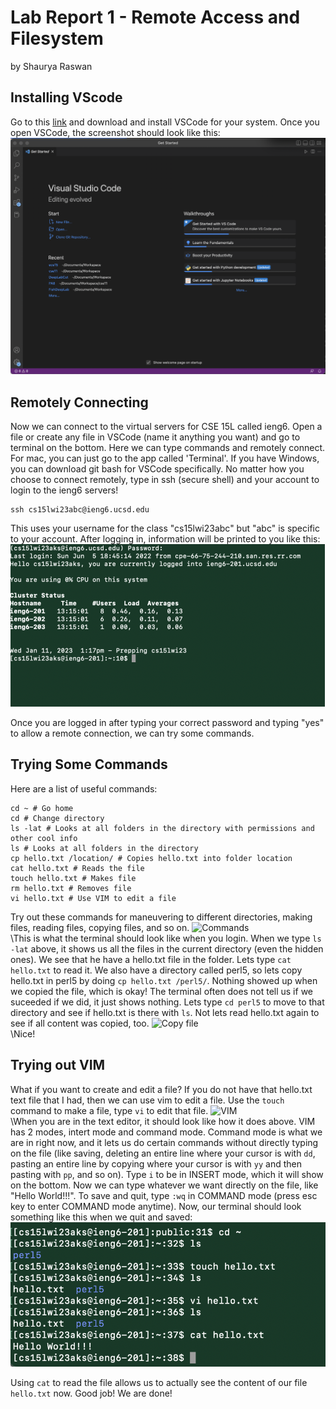 # Lab Report 1 - Remote Access and Filesystem
by Shaurya Raswan
<br>
## Installing VScode
Go to this [link](https://code.visualstudio.com/) and download and install VSCode for your system. Once you open VSCode, the screenshot should look like this:
![VSCode](/VSCode.png)

## Remotely Connecting
Now we can connect to the virtual servers for CSE 15L called ieng6. Open a file or create any file in VSCode (name it anything you want) and go to terminal on the bottom. Here we can type commands and remotely connect. For mac, you can just go to the app called 'Terminal'. If you have Windows, you can download git bash for VSCode specifically. No matter how you choose to connect remotely, type in ssh (secure shell) and your account to login to the ieng6 servers!
```
ssh cs15lwi23abc@ieng6.ucsd.edu
```
This uses your username for the class "cs15lwi23abc" but "abc" is specific to your account. After logging in, information will be printed to you like this:
![Connection](/connect.png)

Once you are logged in after typing your correct password and typing "yes" to allow a remote connection, we can try some commands. 
## Trying Some Commands
Here are a list of useful commands: <br>
```
cd ~ # Go home
cd # Change directory
ls -lat # Looks at all folders in the directory with permissions and other cool info
ls # Looks at all folders in the directory
cp hello.txt /location/ # Copies hello.txt into folder location
cat hello.txt # Reads the file
touch hello.txt # Makes file
rm hello.txt # Removes file
vi hello.txt # Use VIM to edit a file
```

Try out these commands for maneuvering to different directories, making files, reading files, copying files, and so on.
<img width="652" alt="Commands" src="https://user-images.githubusercontent.com/42948407/215295339-5065e041-c652-4f43-9ced-19e06b89144f.png">\
\This is what the terminal should look like when you login. When we type `ls -lat` above, it shows us all the files in the current directory (even the hidden ones). We see that he have a hello.txt file in the folder. Lets type `cat hello.txt` to read it. We also have a directory called perl5, so lets copy hello.txt in perl5 by doing `cp hello.txt /perl5/`. Nothing showed up when we copied the file, which is okay! The terminal often does not tell us if we suceeded if we did, it just shows nothing. Lets type `cd perl5` to move to that directory and see if hello.txt is there with `ls`. Not lets read hello.txt again to see if all content was copied, too.
<img width="412" alt="Copy file" src="https://user-images.githubusercontent.com/42948407/215295722-9a62cab2-35b4-48b6-9b27-58fb6878063a.png">\
\Nice!

## Trying out VIM
What if you want to create and edit a file? If you do not have that hello.txt text file that I had, then we can use vim to edit a file. Use the `touch` command to make a file, type `vi` to edit that file. 
<img width="814" alt="VIM" src="https://user-images.githubusercontent.com/42948407/215295453-073cebc5-e8d2-44d3-b302-f8c930256e79.png">\
\When you are in the text editor, it should look like how it does above. VIM has 2 modes, intert mode and command mode. Command mode is what we are in right now, and it lets us do certain commands without directly typing on the file (like saving, deleting an entire line where your cursor is with `dd`, pasting an entire line by copying where your cursor is with `yy` and then pasting with `pp`, and so on). Type `i` to be in INSERT mode, which it will show on the bottom. Now we can type whatever we want directly on the file, like "Hello World!!!". To save and quit, type `:wq` in COMMAND mode (press esc key to enter COMMAND mode anytime). Now, our terminal should look something like this when we quit and saved:\
![HelloWorld](/helloworld.png)

Using `cat` to read the file allows us to actually see the content of our file `hello.txt` now. Good job! We are done!
